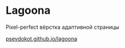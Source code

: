 # Lagoona
Pixel-perfect вёрстка адаптивной страницы

[psevdokot.github.io/lagoona](psevdokot.github.io/lagoona)
